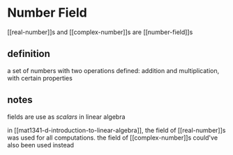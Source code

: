 # Number Field

[[real-number]]s and [[complex-number]]s are [[number-field]]s

## definition

a set of numbers with two operations defined: addition and multiplication, with certain properties

## notes

fields are use as _scalars_ in linear algebra

in [[mat1341-d-introduction-to-linear-algebra]], the field of [[real-number]]s was used for all computations. the field of [[complex-number]]s could've also been used instead
